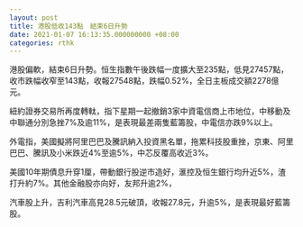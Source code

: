 ```yaml
---
layout: post
title: 港股低收143點　結束6日升勢
date: 2021-01-07 16:13:35.000000000 +08:00
categories: rthk
---
```


港股偏軟，結束6日升勢。恒生指數午後跌幅一度擴大至235點，低見27457點，收市跌幅收窄至143點，收報27548點，跌幅0.52%，全日主板成交額2278億元。

紐約證券交易所再度轉軚，指下星期一起撤銷3家中資電信商上市地位，中移動及中聯通分別急挫7%及逾11%，是表現最差兩隻藍籌股，中電信亦跌9%以上。

外電指，美國擬將阿里巴巴及騰訊納入投資黑名單，拖累科技股重挫，京東、阿里巴巴、騰訊及小米跌近4%至逾5%，中芯反覆高收近3%。

美國10年期債息升穿1厘，帶動銀行股逆市造好，滙控及恒生銀行均升近5%，渣打升約7%。其他金融股亦向好，友邦升逾2%，

汽車股上升，吉利汽車高見28.5元破頂，收報27.8元，升逾5%，是表現最好藍籌股。
